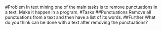 #Problem
In text mining one of the main tasks is to remove punctuations in a text.
Make it happen in a program.
#Tasks
##Punctuations
Remove all punctuations from a text and then have a list of its words. 
##Further
What do you think can be done with a text after removing the punctuations?
